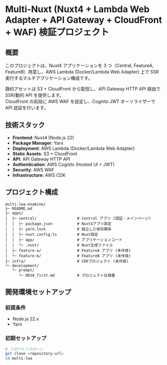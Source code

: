 # Multi-Nuxt (Nuxt4 + Lambda Web Adapter + API Gateway + CloudFront + WAF) 検証プロジェクト

## 概要
このプロジェクトは、Nuxt4 アプリケーションを 3 つ（Central, FeatureA, FeatureB）用意し、AWS Lambda (Docker/Lambda Web Adapter) 上で SSR 実行するマルチアプリケーション構成です。

静的アセットは S3 + CloudFront から配信し、API Gateway HTTP API 経由で SSR/動的 API を提供します。  
CloudFront の前段に AWS WAF を設定し、Cognito JWT オーソライザーで API 認証を行います。

## 技術スタック
- **Frontend**: Nuxt4 (Node.js 22)
- **Package Manager**: Yarn
- **Deployment**: AWS Lambda (Docker/Lambda Web Adapter)
- **Static Assets**: S3 + CloudFront
- **API**: API Gateway HTTP API
- **Authentication**: AWS Cognito (Hosted UI + JWT)
- **Security**: AWS WAF
- **Infrastructure**: AWS CDK

## プロジェクト構成

```
multi-lwa-examine/
├─ README.md
├─ apps/
│  ├─ central/                  # Central アプリ (認証・メインページ)
│  │  ├─ package.json           # Nuxt4アプリ設定
│  │  ├─ yarn.lock              # 独立した依存関係
│  │  ├─ nuxt.config.ts         # Nuxt設定
│  │  ├─ app/                   # アプリケーションコード
│  │  └─ .nuxt/                 # Nuxt生成ファイル
│  ├─ feature-a/                # FeatureA アプリ (未作成)
│  └─ feature-b/                # FeatureB アプリ (未作成)
├─ infra/                       # CDKプロジェクト (未作成)
└─ development/
   └─ prompt/
      └─ 0010_first.md          # プロジェクト仕様書
```

## 開発環境セットアップ

### 前提条件
- Node.js 22.x
- Yarn

### 初期セットアップ
```bash
# リポジトリクローン
git clone <repository-url>
cd multi-lwa
